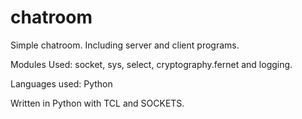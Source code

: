 # chatroom
Simple chatroom.
Including server and client programs.

Modules Used:
socket, sys, select, cryptography.fernet and logging.

Languages used:
Python

Written in Python with TCL and SOCKETS.

